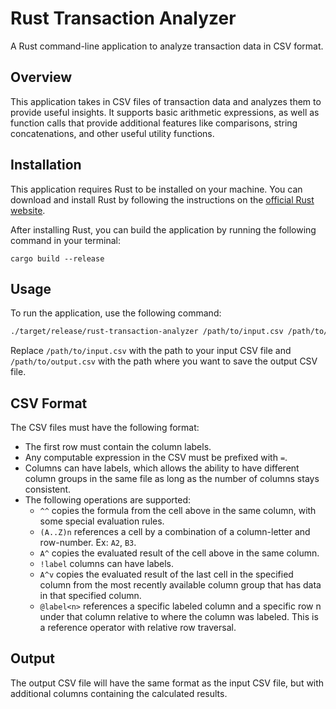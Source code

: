 # Rust Transaction Analyzer

A Rust command-line application to analyze transaction data in CSV format.

## Overview

This application takes in CSV files of transaction data and analyzes them to provide useful insights. It supports basic arithmetic expressions, as well as function calls that provide additional features like comparisons, string concatenations, and other useful utility functions.

## Installation

This application requires Rust to be installed on your machine. You can download and install Rust by following the instructions on the [official Rust website](https://www.rust-lang.org/tools/install).

After installing Rust, you can build the application by running the following command in your terminal:

```
cargo build --release

```

## Usage

To run the application, use the following command:

```bash
./target/release/rust-transaction-analyzer /path/to/input.csv /path/to/output.csv

```

Replace `/path/to/input.csv` with the path to your input CSV file and `/path/to/output.csv` with the path where you want to save the output CSV file.

## CSV Format

The CSV files must have the following format:

- The first row must contain the column labels.
- Any computable expression in the CSV must be prefixed with `=`.
- Columns can have labels, which allows the ability to have different column groups in the same file as long as the number of columns stays consistent.
- The following operations are supported:
    - `^^` copies the formula from the cell above in the same column, with some special evaluation rules.
    - `(A..Z)n` references a cell by a combination of a column-letter and row-number. Ex: `A2`, `B3`.
    - `A^` copies the evaluated result of the cell above in the same column.
    - `!label` columns can have labels.
    - `A^v` copies the evaluated result of the last cell in the specified column from the most recently available column group that has data in that specified column.
    - `@label<n>` references a specific labeled column and a specific row n under that column relative to where the column was labeled. This is a reference operator with relative row traversal.

## Output

The output CSV file will have the same format as the input CSV file, but with additional columns containing the calculated results.

